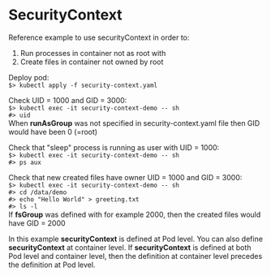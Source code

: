 # SecurityContext

Reference example to use securityContext in order to:

1. Run processes in container not as root with
2. Create files in container not owned by root

Deploy pod:\
`$> kubectl apply -f security-context.yaml`

Check UID = 1000 and GID = 3000:\
`$> kubectl exec -it security-context-demo -- sh`\
`#> uid`\
When **runAsGroup** was not specified in security-context.yaml file then GID would have been 0 (=root)

Check that "sleep" process is running as user with UID = 1000:\
`$> kubectl exec -it security-context-demo -- sh`\
`#> ps aux`

Check that new created files have owner UID = 1000 and GID = 3000:\
`$> kubectl exec -it security-context-demo -- sh`\
`#> cd /data/demo`\
`#> echo "Hello World" > greeting.txt`\
`#> ls -l`\
If **fsGroup** was defined with for example 2000, then the created files would have GID = 2000

In this example **securityContext** is defined at Pod level. You can also define **securityContext** at container level. If **securityContext** is defined at both Pod level and container level, then the definition at container level precedes the definition at Pod level. 